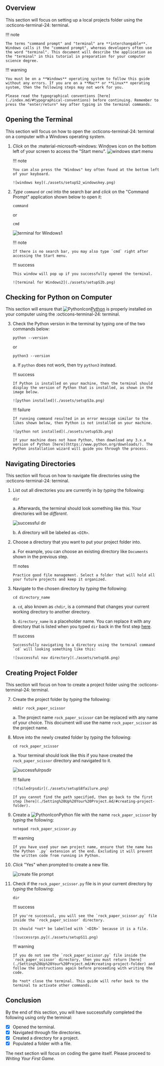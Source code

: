 ## Overview

This section will focus on setting up a local projects folder using the :octicons-terminal-24: terminal.

!!! note

    The terms "command prompt" and "terminal" are **interchangable**. Windows calls it the "command prompt", whereas developers often use the word "terminal". This document will describe the application as the "terminal" in this tutorial in preparation for your computer science degree.

!!! warning

    You must be on a **Windows** operating system to follow this guide without any errors. If you are on a **Mac** or **Linux** operating system, then the following steps may not work for you.

    Please read the typographical conventions [here](./index.md/#typographical-conventions) before continuing. Remember to press the "enter/return" key after typing in the terminal commands.

## Opening the Terminal

This section will focus on how to open the :octicons-terminal-24: terminal on a computer with a Windows operating system.

1.  _Click_ on the :material-microsoft-windows: Windows icon on the bottom left of your screen to access the "Start menu".
    ![windows start menu](./assets/setupS1.png)

    !!! note

        You can also press the "Windows" key often found at the bottom left of your keyboard.

        ![windows key](./assets/setupS2_windowskey.png)

2.  _Type_ `command` or `cmd` into the search bar and _click_ on the "Command Prompt" application shown below to open it:

    ```
    command
    ```

    or

    ```
    cmd
    ```

    ![terminal for Windows1](./assets/setupS2a.png)

    !!! note

        If there is no search bar, you may also type `cmd` right after accessing the Start menu.

    !!! success

        This window will pop up if you successfully opened the terminal.

        ![terminal for Windows2](./assets/setupS2b.png)

## Checking for Python on Computer

This section will ensure that ![PythonIcon](./assets/python_icon_small.png)[Python](https://www.python.org/) is properly installed on your computer using the :octicons-terminal-24: terminal.

3.  Check the Python version in the terminal by typing one of the two commands below:

    ```
    python --version
    ```

    or

    ```
    python3 --version
    ```

    a. If `python` does not work, then try `python3` instead.

    !!! success

        If Python is installed on your machine, then the terminal should display the version of Python that is installed, as shown in the image below.

        ![python installed](./assets/setupS3a.png)

    !!! failure

        If running command resulted in an error message similar to the likes shown below, then Python is not installed on your machine.

        ![python not installed](./assets/setupS3b.png)

        If your machine does not have Python, then download any 3.x.x version of Python [here](https://www.python.org/downloads/). The Python installation wizard will guide you through the process.

## Navigating Directories

This section will focus on how to navigate file directories using the :octicons-terminal-24: terminal.

1.  List out all directories you are currently in by _typing_ the following:

    ```
    dir
    ```

    a. Afterwards, the terminal should look something like this. Your directories will be _different_.

    ![successful dir](./assets/setupS4.png)

    b. A directory will be labeled as `<DIR>`.

2.  Choose a directory that you want to put your project folder into.

    a. For example, you can choose an existing directory like `Documents` shown in the previous step.

    !!! notes

        Practice good file management. Select a folder that will hold all your future projects and keep it organized.

3.  Navigate to the chosen directory by _typing_ the following:

    ```
    cd directory_name
    ```

    a. `cd`, also known as `chdir`, is a command that changes your current working directory to another directory.

    b. `directory_name` is a placeholder name. You can replace it with any directory that is listed when you typed `dir` back in the first step [here](./Setting%20Up%20Your%20Project.md/#navigating-directories).

    !!! success

        Successfully navigating to a directory using the terminal command `cd` will looking something like this:

        ![successful nav directory](./assets/setupS6.png)

## Creating Project Folder

This section will focus on how to create a project folder using the :octicons-terminal-24: terminal.

7.  Create the project folder by _typing_ the following:

    ```
    mkdir rock_paper_scissor
    ```

    a. The project name `rock_paper_scissor` can be replaced with any name of your choice. This document will use the name `rock_paper_scissor` as the project name.

8.  Move into the newly created folder by _typing_ the following:

    ```
    cd rock_paper_scissor
    ```

    a. Your terminal should look like this if you have created the `rock_paper_scissor` directory and navigated to it.

    ![successfulrpsdir](./assets/setupS8success.png)

    !!! failure

        ![failedrpsdir](./assets/setupS8failure.png)

        If you cannot find the path specified, then go back to the first step [here](./Setting%20Up%20Your%20Project.md/#creating-project-folder).

9.  Create a ![PythonIcon](./assets/python_icon_small.png)Python file with the name `rock_paper_scissor` by _typing_ the following:

    ```
    notepad rock_paper_scissor.py
    ```

    !!! warning

        If you have used your own project name, ensure that the name has the Python `.py` extension at the end. Excluding it will prevent the written code from running in Python.

10. _Click_ "Yes" when prompted to create a new file.

    ![create file prompt](./assets/setupS10.png)

11. Check if the `rock_paper_scissor.py` file is in your current directory by _typing_ the following:

    ```
    dir
    ```

    !!! success

        If you're successul, you will see the `rock_paper_scissor.py` file inside the `rock_paper_scissor` directory.

        It should *not* be labelled with `<DIR>` because it is a file.

        ![successrps.py](./assets/setupS11.png)

    !!! warning

        If you do not see the `rock_paper_scissor.py` file inside the `rock_paper_scissor` directory, then you must return [here](./Setting%20Up%20Your%20Project.md/#creating-project-folder) and follow the instructions again before proceeding with writing the code.

        Do *not* close the terminal. This guide will refer back to the terminal to activate other commands.

## Conclusion

By the end of this section, you will have successfully completed the following using only the terminal:

-   [x] Opened the terminal.
-   [x] Navigated through file directories.
-   [x] Created a directory for a project.
-   [x] Populated a folder with a file.

The next section will focus on coding the game itself. Please proceed to _Writing Your First Game_.
